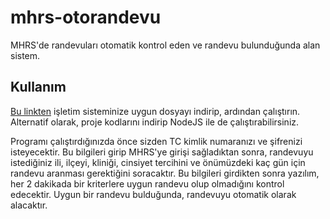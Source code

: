 # mhrs-otorandevu
MHRS'de randevuları otomatik kontrol eden ve randevu bulunduğunda alan sistem.

## Kullanım

[Bu linkten](https://github.com/cgnkota/mhrs-otorandevu/releases/latest) işletim sisteminize uygun dosyayı indirip, ardından çalıştırın. Alternatif olarak, proje kodlarını indirip NodeJS ile de çalıştırabilirsiniz.

Programı çalıştırdığınızda önce sizden TC kimlik numaranızı ve şifrenizi isteyecektir. Bu bilgileri girip MHRS'ye girişi sağladıktan sonra, randevuyu istediğiniz ili, ilçeyi, kliniği, cinsiyet tercihini ve önümüzdeki kaç gün için randevu aranması gerektiğini soracaktır. Bu bilgileri girdikten sonra yazılım, her 2 dakikada bir kriterlere uygun randevu olup olmadığını kontrol edecektir. Uygun bir randevu bulduğunda, randevuyu otomatik olarak alacaktır.
